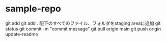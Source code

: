 # sample-repo
git add <filename>
git add . 配下のすべてのファイル、フォルダをstaging areaに追加
git status
git commit -m "commit message"
git pull origin main
git push origin update-readme